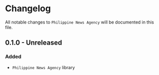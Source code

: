 # Changelog

All notable changes to `Philippine News Agency` will be documented in this file.

## 0.1.0 - Unreleased

### Added
- `Philippine News Agency` library